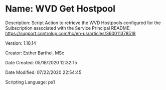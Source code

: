 ﻿# Name: WVD Get Hostpool

Description: Script Action to retrieve the WVD Hostpools configured for the Suibscription associated with the Service Principal
README: https://support.controlup.com/hc/en-us/articles/360011378518

Version: 1.10.14

Creator: Esther Barthel, MSc

Date Created: 05/18/2020 12:32:15

Date Modified: 07/22/2020 22:54:45

Scripting Language: ps1

